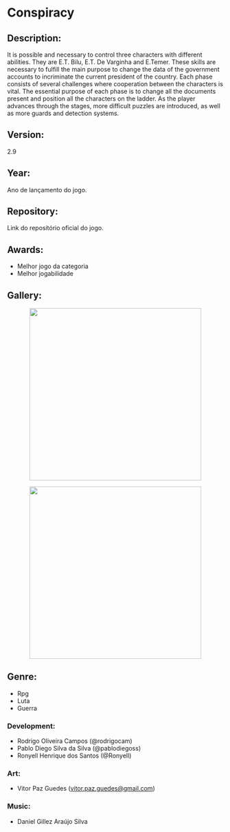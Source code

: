# Conspiracy

## Description:
  It is possible and necessary to control three characters with different abilities. They are E.T. Bilu, E.T. De Varginha and E.Temer. These skills are necessary to fulfill the main purpose to change the data of the government accounts to incriminate the current president of the country. Each phase consists of several challenges where cooperation between the characters is vital. The essential purpose of each phase is to change all the documents present and position all the characters on the ladder. As the player advances through the stages, more difficult puzzles are introduced, as well as more guards and detection systems.
  
## Version:
   2.9

## Year:
   Ano de lançamento do jogo.

## Repository:
   Link do repositório oficial do jogo.

## Awards:
   - Melhor jogo da categoria
   - Melhor jogabilidade

## Gallery:
   <p align="center"><img width="400"src="https://raw.githubusercontent.com/wiki/IJE-Valhalla/Conspiracy/image/key_down.png"></p>
   <p align="center"><img width="400"src="https://raw.githubusercontent.com/wiki/IJE-Valhalla/Conspiracy/image/key_one.png"></p>

## Genre:
   - Rpg
   - Luta
   - Guerra

### Development:
   - Rodrigo Oliveira Campos (@rodrigocam)
   - Pablo Diego Silva da Silva (@pablodiegoss)
   - Ronyell Henrique dos Santos (@Ronyell)

### Art:
   - Vitor Paz Guedes (vitor.paz.guedes@gmail.com)
 
### Music:
   - Daniel Gillez Araújo Silva
